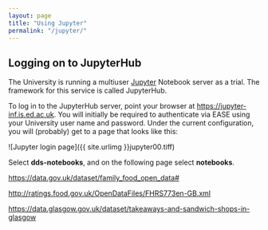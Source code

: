 ```yaml
---
layout: page
title: "Using Jupyter"
permalink: "/jupyter/"
---
```


## Logging on to JupyterHub

The University is running a multiuser [Jupyter](http://jupyter.org) Notebook server as a trial. The framework for this service is called JupyterHub.

To log in to the JupyterHub server, point your browser at <https://jupyter-inf.is.ed.ac.uk>. You will initially be required to authenticate via EASE using your University user name and password. Under the current configuration, you will (probably) get to a page that looks like this:

![Jupyter login page]({{ site.urlimg }}jupyter00.tiff)

Select **dds-notebooks**, and on the following page select **notebooks**.

https://data.gov.uk/dataset/family_food_open_data#

http://ratings.food.gov.uk/OpenDataFiles/FHRS773en-GB.xml


https://data.glasgow.gov.uk/dataset/takeaways-and-sandwich-shops-in-glasgow